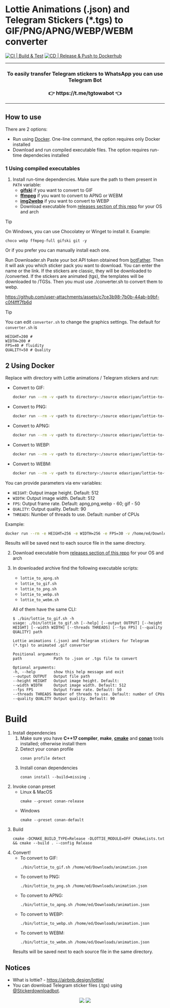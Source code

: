 # Lottie Animations (.json) and Telegram Stickers (*.tgs) to GIF/PNG/APNG/WEBP/WEBM converter
[![CI | Build & Test](https://github.com/ed-asriyan/lottie-converter/actions/workflows/ci-build-and-test.yml/badge.svg)](https://github.com/ed-asriyan/lottie-converter/actions/workflows/ci-build-and-test.yml)
[![CD | Release & Push to Dockerhub](https://github.com/ed-asriyan/lottie-converter/actions/workflows/cd-release.yml/badge.svg)](https://github.com/ed-asriyan/lottie-converter/actions/workflows/cd-release.yml)


<hr/>
<h3 align="center">
To easily transfer Telegram stickers to WhatsApp you can use Telegram Bot</br></br>👉 https://t.me/tgtowabot 👈
</h3>
<hr/>

## How to use
There are 2 options:
* Run using [Docker](https://www.docker.com/). One-line command, the option requires only Docker installed
* Download and run compiled executable files. The option requires run-time dependecies installed

### 1 Using compiled executables
1. Install run-time dependencies. Make sure the path to them present in `PATH` variable:
   - **[gifski](https://gif.ski)** if you want to convert to GIF
   - **[ffmpeg](https://ffmpeg.org)** if you want to convert to APNG or WEBM
   - **[img2webp](https://developers.google.com/speed/webp/docs/img2webp)** if you want to convert to WEBP
   - Download executable from [releases section of this repo](https://github.com/ed-asriyan/lottie-converter/releases) for your OS and arch

> [!TIP]
> On Windows, you can use Chocolatey or Winget to install it.
Example: 
```
choco webp ffmpeg-full gifski git -y
```
Or if you prefer you can manually install each one.

Run Downloader.sh
Paste your bot API token obtained from [botFather](https://t.me/BotFather).
Then it will ask you which sticker pack you want to download. You can enter the name or the link. If the stickers are classic, they will be downloaded to /converted. If the stickers are animated (tgs), the templates will be downloaded to /TGSs. Then you must use ./converter.sh to convert them to webp.


https://github.com/user-attachments/assets/c7ce3b98-7b0b-44ab-b9bf-c0f4fff7fb6d

> [!TIP]
> You can edit `converter.sh` to change the graphics settings.
The default for `converter.sh` is
```
HEIGHT=200 #
WIDTH=200 #
FPS=40 # fluidity
QUALITY=50 # Quality
```
## 2 Using Docker
Replace with directory with Lottie animations / Telegram stickers and run:
- Convert to GIF:
  ```bash
  docker run --rm -v <path to directory>:/source edasriyan/lottie-to-gif
  ```
- Convert to PNG:
  ```bash
  docker run --rm -v <path to directory>:/source edasriyan/lottie-to-png
  ```
- Convert to APNG:
  ```bash
  docker run --rm -v <path to directory>:/source edasriyan/lottie-to-apng
  ```
- Convert to WEBP:
  ```bash
  docker run --rm -v <path to directory>:/source edasriyan/lottie-to-webp
  ```
- Convert to WEBM:
  ```bash
  docker run --rm -v <path to directory>:/source edasriyan/lottie-to-webm
  ```

You can provide parameters via env variables:
* `HEIGHT`: Output image height. Default: 512
* `WIDTH`: Output image width. Default: 512
* `FPS`: Output frame rate. Default: apng,png,webp - 60; gif - 50
* `QUALITY`: Output quality. Default: 90
* `THREADS`: Number of threads to use. Default: number of CPUs

Example:
```bash
docker run --rm -e HEIGHT=256 -e WIDTH=256 -e FPS=30 -v /home/ed/Downloads/lottie-animations:/source edasriyan/lottie-to-apng
```

Results will be saved next to each source file in the same directory.

2. Download executable from [releases section of this repo](https://github.com/ed-asriyan/lottie-converter/releases) for your OS and arch
3. In downloaded archive find the following executable scripts:
   - `lottie_to_apng.sh`
   - `lottie_to_gif.sh`
   - `lottie_to_png.sh`
   - `lottie_to_webp.sh`
   - `lottie_to_webm.sh`
   
   All of them have the same CLI:
   ```commandline
   $ ./bin/lottie_to_gif.sh -h                       
   usage: ./bin/lottie_to_gif.sh [--help] [--output OUTPUT] [--height HEIGHT] [--width WIDTH] [--threads THREADS] [--fps FPS] [--quality QUALITY] path
 
   Lottie animations (.json) and Telegram stickers for Telegram (*.tgs) to animated .gif converter

   Positional arguments:
   path              Path to .json or .tgs file to convert

   Optional arguments:
   -h, --help        show this help message and exit
   --output OUTPUT   Output file path
   --height HEIGHT   Output image height. Default: 
   --width WIDTH     Output image width. Default: 512
   --fps FPS         Output frame rate. Default: 50
   --threads THREADS Number of threads to use. Default: number of CPUs
   --quality QUALITY Output quality. Default: 90
   ```

# Build
1. Install dependencies
   1. Make sure you have **C++17 compiler**, **make**, **[cmake](https://cmake.org)** and **[conan](https://conan.io)** tools installed; otherwise install them
   2. Detect your conan profile
      ```commandline
      conan profile detect
      ```
   3. Install conan dependencies
      ```commandline
      conan install --build=missing .
      ```
2. Invoke conan preset
      * Linux & MacOS
        ```commandline
        cmake --preset conan-release
        ```
      * Windows
        ```commandline
        cmake --preset conan-default
        ```
3. Build
   ```commandline
   cmake -DCMAKE_BUILD_TYPE=Release -DLOTTIE_MODULE=OFF CMakeLists.txt && cmake --build . --config Release
   ```
4. Convert!
   - To convert to GIF:
     ```commandline
     ./bin/lottie_to_gif.sh /home/ed/Downloads/animation.json
     ```
   - To convert to PNG:
     ```commandline
     ./bin/lottie_to_png.sh /home/ed/Downloads/animation.json
     ```
   - To convert to APNG:
     ```commandline
     ./bin/lottie_to_apng.sh /home/ed/Downloads/animation.json
     ```
   - To convert to WEBP:
     ```commandline
     ./bin/lottie_to_webp.sh /home/ed/Downloads/animation.json
     ```
   - To convert to WEBM:
     ```commandline
     ./bin/lottie_to_webm.sh /home/ed/Downloads/animation.json
     ```
   Results will be saved next to each source file in the same directory.

## Notices
* What is lottie? - https://airbnb.design/lottie/
* You can download Telegram sticker files (.tgs) using [@Stickerdownloadbot](https://t.me/Stickerdownloadbot).

<div align="center">
  <a href="https://star-history.com"><img src="https://api.star-history.com/svg?repos=ed-asriyan/lottie-converter&type=Date"/></a>
  <a href="https://info.flagcounter.com/0hsy"><img src="https://s01.flagcounter.com/count2/0hsy/bg_FFFFFF/txt_000000/border_CCCCCC/columns_4/maxflags_12/viewers_0/labels_0/pageviews_1/flags_0/percent_0"/></a>
</div>
